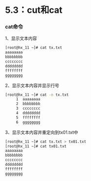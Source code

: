# 5.3：cut和cat

### cat命令

1、显示文本内容

```bash
[root@hx_11 ~]# cat tx.txt 
aaaaaaaa
bbbbbbbb
cccccccc
dddddddd
ffffffff
gggggggg
```

2、显示文本内容并显示行号

```bash
[root@hx_11 ~]# cat -n tx.txt 
     1	aaaaaaaa
     2	bbbbbbbb
     3	cccccccc
     4	dddddddd
     5	ffffffff
     6	gggggggg
```

3、显示文本内容并重定向到tx01.txt中

```bash
[root@hx_11 ~]# cat tx.txt > tx01.txt
[root@hx_11 ~]# cat tx01.txt 
aaaaaaaa
bbbbbbbb
cccccccc
dddddddd
ffffffff
gggggggg
```

